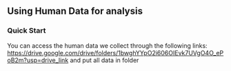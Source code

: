 ## Using Human Data for analysis
### Quick Start
You can access the human data we collect through the following links: https://drive.google.com/drive/folders/1bwghYYpO2i606OIEvk7UVgO4O_ePoB2m?usp=drive_link  and put all data in folder
